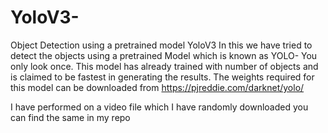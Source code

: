 # YoloV3-
Object Detection using a pretrained model YoloV3
In this we have tried to detect the objects using a pretrained Model which is known as YOLO- You only look once.
This model has already trained with number of objects and is claimed to be fastest in generating the results.
The weights required for this model can be downloaded from https://pjreddie.com/darknet/yolo/

I have performed on a video file which I have randomly downloaded you can find the same in my repo
